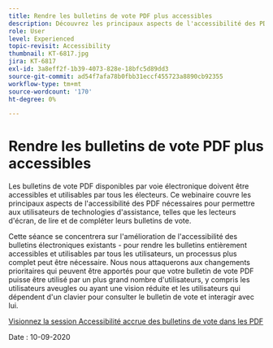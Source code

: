 ```yaml
---
title: Rendre les bulletins de vote PDF plus accessibles
description: Découvrez les principaux aspects de l'accessibilité des PDF nécessaires pour permettre aux utilisateurs de dispositifs d'assistance, tels que les lecteurs d'écran, de lire et de compléter leur bulletin de vote
role: User
level: Experienced
topic-revisit: Accessibility
thumbnail: KT-6817.jpg
jira: KT-6817
exl-id: 3a8eff2f-1b39-4073-828e-18bfc5d89dd3
source-git-commit: ad54f7afa78b0fbb31eccf455723a8890cb92355
workflow-type: tm+mt
source-wordcount: '170'
ht-degree: 0%

---
```


# Rendre les bulletins de vote PDF plus accessibles

Les bulletins de vote PDF disponibles par voie électronique doivent être accessibles et utilisables par tous les électeurs. Ce webinaire couvre les principaux aspects de l&#39;accessibilité des PDF nécessaires pour permettre aux utilisateurs de technologies d&#39;assistance, telles que les lecteurs d&#39;écran, de lire et de compléter leurs bulletins de vote.

Cette séance se concentrera sur l&#39;amélioration de l&#39;accessibilité des bulletins électroniques existants - pour rendre les bulletins entièrement accessibles et utilisables par tous les utilisateurs, un processus plus complet peut être nécessaire. Nous nous attaquerons aux changements prioritaires qui peuvent être apportés pour que votre bulletin de vote PDF puisse être utilisé par un plus grand nombre d&#39;utilisateurs, y compris les utilisateurs aveugles ou ayant une vision réduite et les utilisateurs qui dépendent d&#39;un clavier pour consulter le bulletin de vote et interagir avec lui.

[Visionnez la session Accessibilité accrue des bulletins de vote dans les PDF](https://event.on24.com/wcc/r/2620020/599427B9BC7DA6BB34A4D46EB0EB1F63)

Date : 10-09-2020